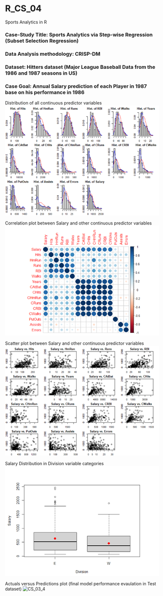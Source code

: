 # R_CS_04
Sports Analytics in R

### Case-Study Title: Sports Analytics via Step-wise Regression (Subset Selection Regression)
### Data Analysis methodology: CRISP-DM
### Dataset: Hitters dataset (Major League Baseball Data from the 1986 and 1987 seasons in US)
### Case Goal: Annual Salary prediction of each Player in 1987 base on his performance in 1986

Distribution of all continuous predictor variables
![CS_04_1](CS_04_1.png)

Correlation plot between Salary and other continuous predictor variables
![CS_04_2](CS_04_2.png)

Scatter plot between Salary and other continuous predictor variables
![CS_04_3](CS_04_3.png)

Salary Distribution in Division variable categories
![CS_04_4](CS_04_4.png)

Actuals versus Predictions plot (final model performance evaulation in Test dataset)
![CS_03_4](CS_03_4.png)
